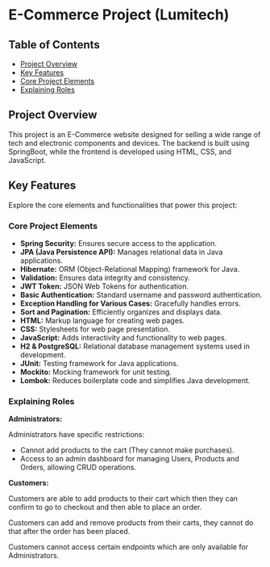 # E-Commerce Project (Lumitech)

## Table of Contents

- [Project Overview](#project-overview)
- [Key Features](#key-features)
- [Core Project Elements](#core-project-elements)
- [Explaining Roles](#explaining-roles)

## Project Overview

This project is an E-Commerce website designed for selling a wide range of tech and electronic components and devices. The backend is built using SpringBoot, while the frontend is developed using HTML, CSS, and JavaScript.

## Key Features

Explore the core elements and functionalities that power this project:

### Core Project Elements

- **Spring Security:** Ensures secure access to the application.
- **JPA (Java Persistence API):** Manages relational data in Java applications.
- **Hibernate:** ORM (Object-Relational Mapping) framework for Java.
- **Validation:** Ensures data integrity and consistency.
- **JWT Token:** JSON Web Tokens for authentication.
- **Basic Authentication:** Standard username and password authentication.
- **Exception Handling for Various Cases:** Gracefully handles errors.
- **Sort and Pagination:** Efficiently organizes and displays data.
- **HTML:** Markup language for creating web pages.
- **CSS:** Stylesheets for web page presentation.
- **JavaScript:** Adds interactivity and functionality to web pages.
- **H2 & PostgreSQL:** Relational database management systems used in development.
- **JUnit:** Testing framework for Java applications.
- **Mockito:** Mocking framework for unit testing.
- **Lombok:** Reduces boilerplate code and simplifies Java development.

### Explaining Roles

**Administrators:** 

Administrators have specific restrictions:

- Cannot add products to the cart (They cannot make purchases).
- Access to an admin dashboard for managing Users, Products and Orders, allowing CRUD operations.

**Customers:**

Customers are able to add products to their cart which then they can confirm to go to checkout and then able to place an order. 

Customers can add and remove products from their carts, they cannot do that after the order has been placed.

Customers cannot access certain endpoints which are only available for Administrators.

